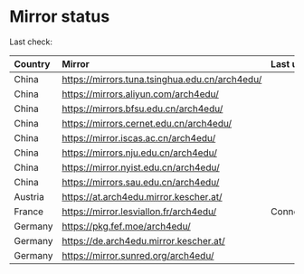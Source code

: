 <script src="./time.js"></script>
# Mirror status
Last check: <script type="text/javascript">localize(1715598948.7526062);</script>

|Country|Mirror|Last update|
|:------|:-----|:----------|
|China|https://mirrors.tuna.tsinghua.edu.cn/arch4edu/|<script type="text/javascript">localize(1715582085);</script>|
|China|https://mirrors.aliyun.com/arch4edu/|<script type="text/javascript">localize(1715538790);</script>|
|China|https://mirrors.bfsu.edu.cn/arch4edu/|<script type="text/javascript">localize(1715538790);</script>|
|China|https://mirrors.cernet.edu.cn/arch4edu/|<script type="text/javascript">localize(1715538790);</script>|
|China|https://mirror.iscas.ac.cn/arch4edu/|<script type="text/javascript">localize(1715538790);</script>|
|China|https://mirrors.nju.edu.cn/arch4edu/|<script type="text/javascript">localize(1715538790);</script>|
|China|https://mirror.nyist.edu.cn/arch4edu/|<script type="text/javascript">localize(1715538790);</script>|
|China|https://mirrors.sau.edu.cn/arch4edu/|<script type="text/javascript">localize(1715582085);</script>|
|Austria|https://at.arch4edu.mirror.kescher.at/|<script type="text/javascript">localize(1715582085);</script>|
|France|https://mirror.lesviallon.fr/arch4edu/|ConnectTimeout|
|Germany|https://pkg.fef.moe/arch4edu/|<script type="text/javascript">localize(1715582085);</script>|
|Germany|https://de.arch4edu.mirror.kescher.at/|<script type="text/javascript">localize(1715582085);</script>|
|Germany|https://mirror.sunred.org/arch4edu/|<script type="text/javascript">localize(1715582085);</script>|

<script src="./tablefilter/tablefilter.js"></script>
<script src="./table.js"></script>